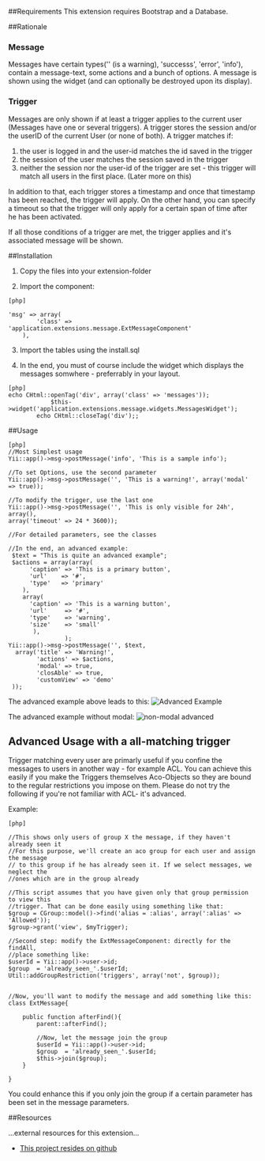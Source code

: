 
##Requirements
This extension requires Bootstrap and a Database. 


##Rationale

### Message
Messages have certain types('' (is a warning), 'successs', 'error', 'info'), contain a message-text, some actions and a bunch of options. A message is shown using the widget (and can optionally be destroyed upon its display). 

### Trigger
Messages are only shown if at least a trigger applies to the current user (Messages have one or several triggers). A trigger stores the session and/or the userID of the current User (or none of both). A trigger matches if:

1.  the user is logged in and the user-id matches the id saved in the trigger
2.  the session of the user matches the session saved in the trigger
3.  neither the session nor the user-id of the trigger are set - this trigger will match all users in the first place. (Later more on this)

In addition to that, each trigger stores a timestamp and once that timestamp has been reached, the trigger will apply. On the other hand, you can specify a timeout so that the trigger will only apply for a certain span of time after he has been activated. 

If all those conditions of a trigger are met, the trigger applies and it's associated message will be shown. 
 


##Installation

1. Copy the files into your extension-folder

2. Import the component:

~~~
[php]

'msg' => array(
        'class' => 'application.extensions.message.ExtMessageComponent'
    ),
~~~

3. Import the tables using the install.sql

4. In the end, you must of course include the widget which displays the messages somwhere - preferrably in your layout.

~~~
[php]
echo CHtml::openTag('div', array('class' => 'messages'));
            $this->widget('application.extensions.message.widgets.MessagesWidget');
        echo CHtml::closeTag('div');;
~~~


##Usage

~~~
[php]
//Most Simplest usage
Yii::app()->msg->postMessage('info', 'This is a sample info');

//To set Options, use the second parameter
Yii::app()->msg->postMessage('', 'This is a warning!', array('modal' => true));

//To modify the trigger, use the last one
Yii::app()->msg->postMessage('', 'This is only visible for 24h', array(), 
array('timeout' => 24 * 3600));

//For detailed parameters, see the classes

//In the end, an advanced example:
 $text = "This is quite an advanced example";
 $actions = array(array(
      'caption' => 'This is a primary button',
      'url'    => '#',
      'type'   => 'primary'
    ),
    array(
      'caption' => 'This is a warning button',
      'url'     => '#',
      'type'    => 'warning',
      'size'    => 'small'
       ),
                );
Yii::app()->msg->postMessage('', $text, 
  array('title' => 'Warning!', 
        'actions' => $actions, 
        'modal' => true,
        'closAble' => true,
        'customView' => 'demo'
 ));

~~~

The advanced example above leads to this:
![Advanced Example](https://dl.dropbox.com/u/70134012/Bildschirmfoto%20vom%202012-07-19%2020%3A47%3A29.png "Advanced Example")


The advanced example without modal:
![non-modal advanced](https://dl.dropbox.com/u/70134012/Bildschirmfoto%20vom%202012-07-19%2020%3A49%3A04.png "Advanced Example without modal")


## Advanced Usage with a all-matching trigger

Trigger matching every user are primarly useful if you confine the messages to users in another way - for example ACL. You can achieve this easily if you make the Triggers themselves Aco-Objects so they are bound to the regular restrictions you impose on them. 
Please do not try the following if you're not familiar with ACL- it's advanced. 


Example:

~~~
[php]

//This shows only users of group X the message, if they haven't already seen it
//For this purpose, we'll create an aco group for each user and assign the message
// to this group if he has already seen it. If we select messages, we neglect the
//ones which are in the group already

//This script assumes that you have given only that group permission to view this
//trigger. That can be done easily using something like that:
$group = CGroup::model()->find('alias = :alias', array(':alias' => 'Allowed'));
$group->grant('view', $myTrigger);

//Second step: modify the ExtMessageComponent: directly for the findAll,
//place something like:
$userId = Yii::app()->user->id;
$group  = 'already_seen_'.$userId;
Util::addGroupRestriction('triggers', array('not', $group));


//Now, you'll want to modify the message and add something like this:
class ExtMessage{
    
    public function afterFind(){
        parent::afterFind();
        
        //Now, let the message join the group
        $userId = Yii::app()->user->id;
        $group  = 'already_seen_'.$userId;
        $this->join($group);
    }
    
}

~~~

You could enhance this if you only join the group if a certain parameter has been set 
in the message parameters.



##Resources

...external resources for this extension...

 * [This project resides on github](https://github.com/dispyfree/message "Github Repository")
